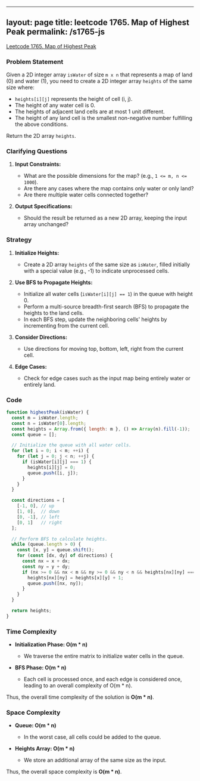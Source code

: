 
---
layout: page
title: leetcode 1765. Map of Highest Peak
permalink: /s1765-js
---
[Leetcode 1765. Map of Highest Peak](https://algoadvance.github.io/algoadvance/l1765)
### Problem Statement

Given a 2D integer array `isWater` of size `m x n` that represents a map of land (0) and water (1), you need to create a 2D integer array `heights` of the same size where:

- `heights[i][j]` represents the height of cell (i, j).
- The height of any water cell is 0.
- The heights of adjacent land cells are at most 1 unit different.
- The height of any land cell is the smallest non-negative number fulfilling the above conditions.

Return the 2D array `heights`.

### Clarifying Questions

1. **Input Constraints:**
   - What are the possible dimensions for the map? (e.g., `1 <= m, n <= 1000`).
   - Are there any cases where the map contains only water or only land?
   - Are there multiple water cells connected together?

2. **Output Specifications:**
   - Should the result be returned as a new 2D array, keeping the input array unchanged?

### Strategy

1. **Initialize Heights:**
   - Create a 2D array `heights` of the same size as `isWater`, filled initially with a special value (e.g., -1) to indicate unprocessed cells.

2. **Use BFS to Propagate Heights:**
   - Initialize all water cells (`isWater[i][j] == 1`) in the queue with height 0.
   - Perform a multi-source breadth-first search (BFS) to propagate the heights to the land cells.
   - In each BFS step, update the neighboring cells' heights by incrementing from the current cell.

3. **Consider Directions:**
   - Use directions for moving top, bottom, left, right from the current cell.

4. **Edge Cases:**
   - Check for edge cases such as the input map being entirely water or entirely land.

### Code

```javascript
function highestPeak(isWater) {
  const m = isWater.length;
  const n = isWater[0].length;
  const heights = Array.from({ length: m }, () => Array(n).fill(-1));
  const queue = [];

  // Initialize the queue with all water cells.
  for (let i = 0; i < m; ++i) {
    for (let j = 0; j < n; ++j) {
      if (isWater[i][j] === 1) {
        heights[i][j] = 0;
        queue.push([i, j]);
      }
    }
  }

  const directions = [
    [-1, 0], // up
    [1, 0],  // down
    [0, -1], // left
    [0, 1]   // right
  ];

  // Perform BFS to calculate heights.
  while (queue.length > 0) {
    const [x, y] = queue.shift();
    for (const [dx, dy] of directions) {
      const nx = x + dx;
      const ny = y + dy;
      if (nx >= 0 && nx < m && ny >= 0 && ny < n && heights[nx][ny] === -1) {
        heights[nx][ny] = heights[x][y] + 1;
        queue.push([nx, ny]);
      }
    }
  }

  return heights;
}
```

### Time Complexity

- **Initialization Phase: O(m * n)**
  - We traverse the entire matrix to initialize water cells in the queue.
  
- **BFS Phase: O(m * n)**
  - Each cell is processed once, and each edge is considered once, leading to an overall complexity of O(m * n).

Thus, the overall time complexity of the solution is **O(m * n)**.

### Space Complexity

- **Queue: O(m * n)**
  - In the worst case, all cells could be added to the queue.
  
- **Heights Array: O(m * n)**
  - We store an additional array of the same size as the input.

Thus, the overall space complexity is **O(m * n)**.